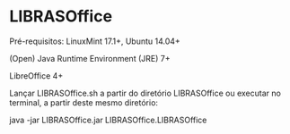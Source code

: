 # LIBRASOffice
Pré-requisitos:
LinuxMint 17.1+, Ubuntu 14.04+

(Open) Java Runtime Environment (JRE) 7+

LibreOffice 4+

Lançar LIBRASOffice.sh a partir do diretório LIBRASOffice ou executar no terminal, a partir deste mesmo diretório:

java -jar LIBRASOffice.jar LIBRASOffice.LIBRASOffice
